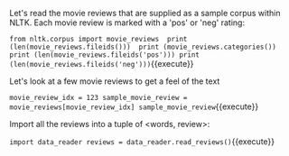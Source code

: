 
Let's read the movie reviews that are supplied as a sample corpus within NLTK.
Each movie review is marked with a 'pos' or 'neg' rating:

`from nltk.corpus import movie_reviews 
print (len(movie_reviews.fileids())) 
print (movie_reviews.categories())
print (len(movie_reviews.fileids('pos')))
print (len(movie_reviews.fileids('neg')))`{{execute}}

Let's look at a few movie reviews to get a feel of the text

`movie_review_idx = 123
sample_movie_review = movie_reviews[movie_review_idx]
sample_movie_review`{{execute}}

Import all the reviews into a tuple of <words, review>:

`import data_reader
reviews = data_reader.read_reviews()`{{execute}}

